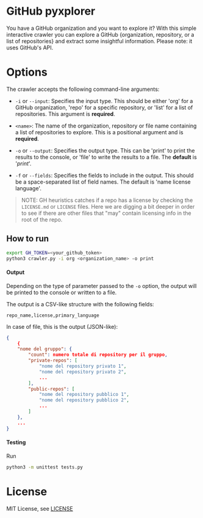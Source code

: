 # GitHub pyxplorer

You have a GitHub organization and you want to explore it?
With this simple interactive crawler you can explore a GitHub {organization, repository, or a list of repositories} and 
extract some insightful information.
Please note: it uses GitHub's API. 

# Options

The crawler accepts the following command-line arguments:

- `-i` or `--input`: Specifies the input type. This should be either 'org' for a GitHub organization, 'repo' for a specific repository, or 'list' for a list of repositories. This argument is **required**.

- `<name>`: The name of the organization, repository or file name containing a list of repositories to explore. This is a positional argument and is **required**.

- `-o` or `--output`: Specifies the output type. This can be 'print' to print the results to the console, or 'file' to write the results to a file. The **default** is '*print*'.

- `-f` or `--fields`: Specifies the fields to include in the output. This should be a space-separated list of field names. The default is 'name license language'.


> NOTE: GH heuristics catches if a repo has a license 
by checking the `LICENSE.md` or `LICENSE` files. Here we are digging a bit 
deeper in order to see if there are other files that "may" contain licensing
info in the root of the repo.


## How to run

```bash
export GH_TOKEN=<your_github_token>
python3 crawler.py -i org <organization_name> -o print
```

#### Output

Depending on the type of parameter passed to the `-o` option, the output will be printed to the console or written to a file.

The output is a CSV-like structure with the following fields:

```csv
repo_name,license,primary_language
```

In case of file, this is the output (JSON-like):

```json
{
    {
    "nome del gruppo": {
        "count": numero totale di repository per il gruppo,
        "private-repos": [
            "nome del repository privato 1",
            "nome del repository privato 2",
            ...
        ],
        "public-repos": [
            "nome del repository pubblico 1",
            "nome del repository pubblico 2",
            ...
        ]
    },
    ...
}
```

#### Testing

Run

```bash
python3 -m unittest tests.py
```

# License

MIT License, see [LICENSE](LICENSE.md)